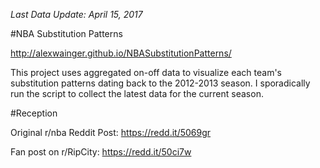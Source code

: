 _Last Data Update: April 15, 2017_

#NBA Substitution Patterns

http://alexwainger.github.io/NBASubstitutionPatterns/

This project uses aggregated on-off data to visualize each team's substitution patterns dating back to the 2012-2013 season. I sporadically run the script to collect the latest data for the current season.


#Reception

Original r/nba Reddit Post: https://redd.it/5069gr

Fan post on r/RipCity: https://redd.it/50ci7w
